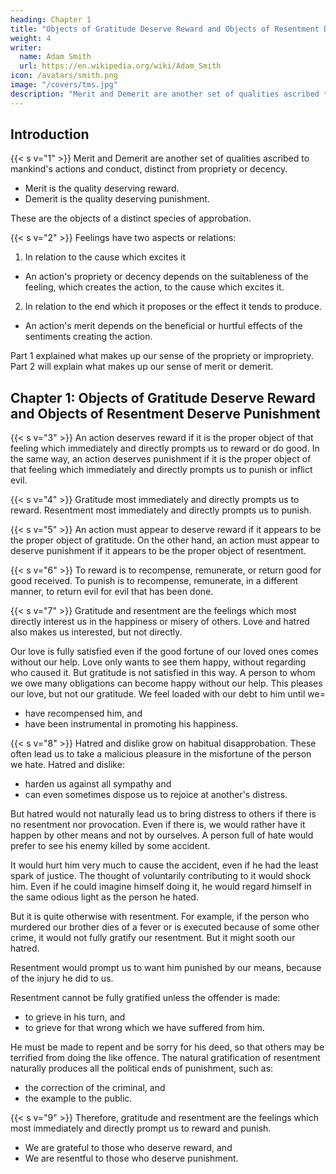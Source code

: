 ```yaml
---
heading: Chapter 1
title: "Objects of Gratitude Deserve Reward and Objects of Resentment Deserve Punishment"
weight: 4
writer:
  name: Adam Smith
  url: https://en.wikipedia.org/wiki/Adam_Smith
icon: /avatars/smith.png
image: "/covers/tms.jpg"
description: "Merit and Demerit are another set of qualities ascribed to mankind's actions and conduct, distinct from propriety or decency"
---
```




## Introduction

{{< s v="1" >}} Merit and Demerit are another set of qualities ascribed to mankind's actions and conduct, distinct from propriety or decency.
- Merit is the quality deserving reward.
- Demerit is the quality deserving punishment.

These are the objects of a distinct species of approbation.


{{< s v="2" >}} Feelings have two aspects or relations:

1. In relation to the cause which excites it
  - An action's propriety or decency depends on the suitableness of the feeling, which creates the action, to the cause which excites it.

2. In relation to the end which it proposes or the effect it tends to produce.
  - An action's merit depends on the beneficial or hurtful effects of the sentiments creating the action.

Part 1 explained what makes up our sense of the propriety or impropriety. Part 2 will explain what makes up our sense of merit or demerit.



## Chapter 1: Objects of Gratitude Deserve Reward and Objects of Resentment Deserve Punishment

{{< s v="3" >}} An action deserves reward if it is the proper object of that feeling which immediately and directly prompts us to reward or do good. In the same way, an action deserves punishment if it is the proper object of that feeling which immediately and directly prompts us to punish or inflict evil.

{{< s v="4" >}} Gratitude most immediately and directly prompts us to reward. Resentment most immediately and directly prompts us to punish.
 
{{< s v="5" >}} An action must appear to deserve reward if it appears to be the proper object of gratitude. On the other hand, an action must appear to deserve punishment if it appears to be the proper object of resentment.
 
{{< s v="6" >}} To reward is to recompense, remunerate, or return good for good received. To punish is to recompense, remunerate, in a different manner, to return evil for evil that has been done.
 
{{< s v="7" >}} Gratitude and resentment are the feelings which most directly interest us in the happiness or misery of others. Love and hatred also makes us interested, but not directly.

Our love is fully satisfied even if the good fortune of our loved ones comes without our help. Love only wants to see them happy, without regarding who caused it. But gratitude is not satisfied in this way. A person to whom we owe many obligations can become happy without our help. This pleases our love, but not our gratitude. We feel loaded with our debt to him until we= 
- have recompensed him, and
- have been instrumental in promoting his happiness.

<!-- But there are none which so directly excite us to be the instruments of happiness or misery. -->
<!-- and esteem grow from acquaintance and habitual approbation.
These make us happy with the good fortune of our loved ones. Consequently, we will be willing to promote it. -->

{{< s v="8" >}} Hatred and dislike grow on habitual disapprobation. These often lead us to take a malicious pleasure in the misfortune of the person we hate. Hatred and dislike: 
- harden us against all sympathy and
- can even sometimes dispose us to rejoice at another's distress.

But hatred would not naturally lead us to bring distress to others if there is no resentment nor provocation. Even if there is, we would rather have it happen by other means and not by ourselves. A person full of hate would prefer to see his enemy killed by some accident.

It would hurt him very much to cause the accident, even if he had the least spark of justice. The thought of voluntarily contributing to it would shock him. Even if he could imagine himself doing it, he would regard himself in the same odious light as the person he hated.

But it is quite otherwise with resentment. For example, if the person who murdered our brother dies of a fever or is executed because of some other crime, it would not fully gratify our resentment. But it might sooth our hatred. 

Resentment would prompt us to want him punished by our means, because of the injury he did to us.

Resentment cannot be fully gratified unless the offender is made:
- to grieve in his turn, and
- to grieve for that wrong which we have suffered from him.

He must be made to repent and be sorry for his deed, so that others may be terrified from doing the like offence. The natural gratification of resentment naturally produces all the political ends of punishment, such as: 
- the correction of the criminal, and
- the example to the public.


{{< s v="9" >}} Therefore, gratitude and resentment are the feelings which most immediately and directly prompt us to reward and punish.
- We are grateful to those who deserve reward, and
- We are resentful to those who deserve punishment.
